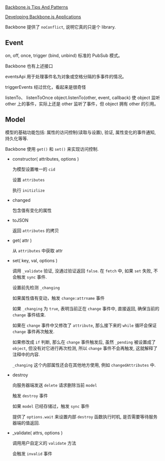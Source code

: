 [Backbone.js Tips And Patterns](http://coding.smashingmagazine.com/2013/08/09/backbone-js-tips-patterns/)

[Developing Backbone.js Applications](https://addyosmani.com/backbone-fundamentals/)

Backbone 提供了 `noConflict`, 说明它真的只是个 library.

## Event
on, off, once, trigger (bind, unbind)
标准的 PubSub 模式。

Backbone 也有上述接口

eventsApi 用于处理事件名为对象或空格分隔的多事件的情况。

triggerEvents 经过优化，看起来是很奇怪

listenTo、 listenToOnce
    object.listenTo(other, event, callback)
    使 object 监听 other 上的事件，实际上还是 other 监听了事件，但 object 拥有 other 的引用。

## Model

模型的基础功能包括: 属性的访问控制(读取与设置), 验证, 属性变化的事件通知, 持久化等等.

Backbone 使用 `get()` 和 `set()` 来实现访问控制.

- constructor( attributes, options )

    为模型设置唯一的 `cid`

    设置 `attributes`

    执行 `initizlize`

- changed

    包含值有变化的属性

- toJSON

    返回 `attributes` 的拷贝

- get( attr )

    从 `attributes` 中获取 attr

- set( key, val, options )

    调用 `_validate` 验证, 没通过验证返回 `false`. 在 `fetch` 中, 如果 `set` 失败, 不会触发 `sync` 事件.

    设置前先检测 `_changing`

    如果属性值有变动，触发 `change:attrname` 事件

    如果 `_changing` 为 `true`, 表明当前正在 `change` 事件中, 直接返回, 确保当前的 `change` 事件结束.

    如果在 `change` 事件中又修改了 `attribute`, 那么接下来的 `while` 循环会保证 `change` 事件再次触发.

    如果修改成 `if` 判断, 那么在 `change` 事件触发后, 虽然 `_pending` 被设置成了 `object`, 但没有对它进行再次检测, 所以 `change` 事件不会再触发, 这就解释了注释中的内容.

    `_changing` 这个内部属性还会在其他地方使用, 例如 `changedAttributes` 中.

- destroy

    向服务器端发送 `delete` 请求删除当前 `model`

    触发 `destroy` 事件

    如果 `model` 已经存储过，触发 `sync` 事件

    提供了 `options.wait` 来设置内部 `destroy` 函数执行时机, 是否需要等待服务器端的值返回.

- _validate( attrs, options )

    调用用户自定义的 `validate` 方法

    会触发 `invalid` 事件
